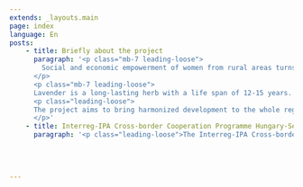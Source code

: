 ```yaml
---
extends: _layouts.main
page: index
language: En
posts: 
    - title: Briefly about the project
      paragraph: '<p class="mb-7 leading-loose">
        Social and economic empowerment of women from rural areas turns them into a great force for change in their community. This project will establish new opportunities and increase the capacity for the development of social entrepreneurship through new innovative models for the transfer of knowledge and skills for women in rural area in CBR, thus enhancing social, and consequently business opportunities for unemployed women from those areas. 
      </p>
      <p class="mb-7 leading-loose">
      Lavender is a long-lasting herb with a life span of 12-15 years. Lavender farming can be done even on small backyard patch, and consequently there is no need for investing in big plantations. These small growers, joined into Serbian Lavender growing cluster (SLGC), established as social enterprise, could operate more productively since they can join efforts for promoting new products on the standard and on-line market. According to the data of Agriculture Expert Service Sombor (AESS) 96% of West Bačka territory is suitable for lavender growing.</p>
      <p class="leading-loose">
      The project aims to bring harmonized development to the whole region, since it would intensify economic cooperation and knowledge transfer, through sustainable use of existing natural resources (fertile land, favourable climate conditions). Implementation of project activities will enforce the growth of social capabilities of rural women, and special attention will be paid to incorporation in project activities of those who use social assistance. Lavender growing will present whole new line of products and services for this region and will enforce implementation of new, eco-friendly technologies for lavender processing. This will improve social position of rural women, since social empowerment will reduce stereotyping and discrimination, and at the same time improve their economic position as it will reduce unemployment rate. All those actions will lead to harmonized social and economic development of the region, and will promote CBC among women living on both sides of the border. 
      </p>'
    - title: Interreg-IPA Cross-border Cooperation Programme Hungary-Serbia
      paragraph: '<p class="leading-loose">The Interreg-IPA Cross-border Cooperation Programme Hungary-Serbia is implemented within the 2014-2020 European Union financialframework, under the Instrument for Pre-accession Assistance (IPA). On the basis of “shared management system” of the participating countries - Hungary and Serbia, the Programme funds and supports co-operation projects of organizations located in the Programme-eligible area - Hungarian counties Csongrád and Bács-Kiskun, and Serbian territories: West Bačka, North Bačka, South Bačka, North Banat, Central Banat, South Banat and Srem.The Programme helps the development of a stable and co-operating region and the overall quality of life in the border region. It enables economic collaboration of organizations from the two countries, nurtures the common identity, and cultural and historical heritage of the border region, and contributes to its environmental sustainability and safety. For more information, please visit: <span class="ml-1" style="border-bottom: 1px dashed black;"><a href="http://www.interreg-ipa-husrb.com/" target="_blank">www.interreg-ipa-husrb.com</a> <i class="fas fa-external-link-alt fa-sm"></i></span></p>'
    
    
  
            
---
```


